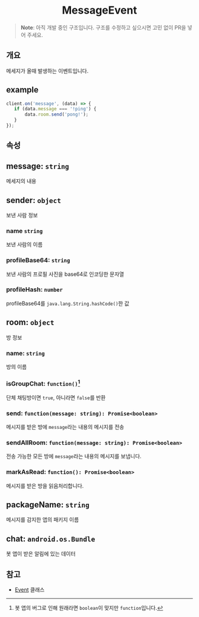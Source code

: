 <h1 align="center">MessageEvent</h1>

> **Note**: 아직 개발 중인 구조입니다. 구조를 수정하고 싶으시면 고민 없이 PR을 넣어 주세요.

## 개요

메세지가 올때 발생하는 이벤트입니다.

## example

```javascript
client.on('message', (data) => {
   if (data.message === '!ping') {
       data.room.send('pong!');
   } 
});
```

## 속성

## message: `string`

메세지의 내용

## sender: `object`

보낸 사람 정보

### name `string`

보낸 사람의 이름

### profileBase64: `string`

보낸 사람의 프로필 사진을 base64로 인코딩한 문자열

### profileHash: `number`

profileBase64를 `java.lang.String.hashCode()`한 값

## room: `object`

방 정보

### name: `string`

방의 이름

### isGroupChat: `function()`[^BUG]

단체 채팅방이면 `true`, 아니라면 `false`를 반환
[^BUG]: 봇 앱의 버그로 인해 원래라면 `boolean`이 맞지만 `function`입니다.

### send: `function(message: string): Promise<boolean>`

메시지를 받은 방에 `message`라는 내용의 메시지를 전송

### sendAllRoom: `function(message: string): Promise<boolean>`

전송 가능한 모든 방에 `message`라는 내용의 메시지를 보냅니다.

### markAsRead: `function(): Promise<boolean>`

메시지를 받은 방을 읽음처리합니다.

## packageName: `string`

메시지를 감지한 앱의 패키지 이름

## chat: `android.os.Bundle`

봇 앱이 받은 알림에 있는 데이터

## 참고

- [Event](/event/Event.md) 클래스
